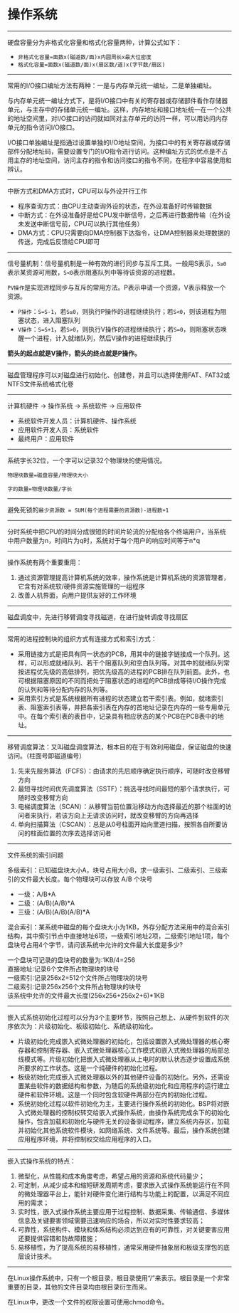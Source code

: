# 操作系统

---
硬盘容量分为非格式化容量和格式化容量两种，计算公式如下：

- `非格式化容量=面数x(磁道数/面)x内圆周长x最大位密度`
- `格式化容量=面数x(磁道数/面)x(扇区数/道)x(字节数/扇区)`

---
常用的I/O接口编址方法有两种：一是与内存单元统一编址，二是单独编址。

与内存单元统一编址方式下，是将I/O接口中有关的寄存器或存储部件看作存储器单元，与主存中的存储单元统一编址。这样，内存地址和接口地址统一在一个公共的地址空间里，对I/O接口的访问就如同对主存单元的访问一样，可以用访问内存单元的指令访问I/O接口。

I/O接口单独编址是指通过设置单独的I/O地址空间，为接口中的有关寄存器或存储部件分配地址码，需要设置专门的I/O指令进行访问。这种编址方式的优点是不占用主存的地址空间，访问主存的指令和访问接口的指令不同，在程序中容易使用和辨认。

---
中断方式和DMA方式时，CPU可以与外设并行工作

- 程序查询方式：由CPU主动查询外设的状态，在外设准备好时传输数据
- 中断方式：在外设准备好是给CPU发中断信号，之后再进行数据传输（在外设未发送中断信号前，CPU可以执行其他任务）
- DMA方式：CPU只需要向DMA控制器下达指令，让DMA控制器来处理数据的传送，完成后反馈给CPU即可

---
信号量机制：信号量机制是一种有效的进行同步与互斥工具。一般用S表示，`S≥0`表示某资源可用数，`S<0`表示阻塞队列中等待该资源的进程数。

`PV操作`是实现进程同步与互斥的常用方法。P表示申请一个资源，V表示释放一个资源。

- `P操作`：`S=S-1`，若`S≥0`，则执行P操作的进程继续执行；若`S<0`，则该进程为阻塞状态，进入阻塞队列
- `V操作`：`S=S+1`，若`S>0`，则执行V操作的进程继续执行；若`S=0`，则阻塞状态唤醒一个进程，计入就绪队列，然后V操作的进程继续执行

**箭头的起点就是V操作，箭头的终点就是P操作。**

---
磁盘管理程序可以对磁盘进行初始化、创建卷，并且可以选择使用FAT、FAT32或NTFS文件系统格式化卷

---
计算机硬件 → 操作系统 → 系统软件 → 应用软件

- 系统软件开发人员：计算机硬件、操作系统
- 应用软件开发人员：系统软件
- 最终用户：应用软件

---
系统字长32位，一个字可以记录32个物理块的使用情况。

`物理块数量=磁盘容量/物理块大小`

`字的数量=物理块数量/字长`

---
避免死锁的`最少资源数 = SUM(每个进程需要的资源数)-进程数+1`

---
分时系统中把CPU的时间分成很短的时间片轮流的分配给各个终端用户，当系统中用户数量为n，时间片为q时，系统对于每个用户的响应时间等于n*q

---
操作系统有两个重要重用：

1. 通过资源管理提高计算机系统的效率，操作系统是计算机系统的资源管理者，它含有对系统软/硬件资源实施管理的一组程序
2. 改善人机界面，向用户提供友好的工作环境

---
磁盘调度中，先进行移臂调度寻找磁道，在进行旋转调度寻找扇区

---
常用的进程控制块的组织方式有连接方式和索引方式：

- 采用链接方式是把具有同一状态的PCB，用其中的链接字链接成一个队列。这样，可以形成就绪队列、若干个阻塞队列和空白队列等。对其中的就绪队列常按进程优先级的高低排列，把优先级高的进程的PCB排在队列前面。此外，也可根据阻塞原因的不同而把处于阻塞状态的进程的PCB排成等待I/O操作完成的认列和等待分配内存的队列等。
- 采用索引方式是系统根据所有进程的状态建立若干索引表。例如，就绪索引表、阻塞索引表等，并把各索引表在内存的首地址记录在内存的一些专用单元中。在每个索引表的表目中，记录具有相应状态的某个PCB在PCB表中的地址。

---
移臂调度算法：又叫磁盘调度算法，根本目的在于有效利用磁盘，保证磁盘的快速访问。（柱面号即磁道编号）

1. 先来先服务算法（FCFS）：由请求的先后顺序确定执行顺序，可随时改变移臂方向
2. 最短寻找时间优先调度算法（SSTF）：挑选寻找时间最短的那个请求执行，可随时改变移臂方向
3. 电梯调度算法（SCAN）：从移臂当前位置沿移动方向选择最近的那个柱面的访问者来执行，若该方向上无请求访问时，就改变移臂的方向再选择
4. 单向扫描算法（CSCAN）：总是从0号柱面开始向里道扫描，按照各自所要访问的柱面位置的次序去选择访问者

---
文件系统的索引问题

多级索引：已知磁盘块大小A，块号占用大小B，求一级索引、二级索引、三级索引的文件最大长度。每个物理块可以存放 A/B 个块号

- 一级：A/B*A
- 二级：(A/B)(A/B)*A
- 三级：(A/B)(A/B)(A/B)*A

混合索引：某系统中磁盘的每个盘块大小为1KB，外存分配方法采用中的混合索引结构，其中索引节点中直接地址6项，一级索引地址2项，二级索引地址1项，每个盘块号占用4个字节，请问该系统中允许的文件最大长度是多少?

一个盘块可记录的盘块号的数量为∶1KB/4=256  
直接地址∶记录6个文件所占物理块的块号  
一级索引∶记录256x2=512个文件所占物理块的块号  
二级索引∶记录256x256个文件所占物理块的块号  
该系统中允许的文件最大长度(256x256+256x2+6)*1KB

---
嵌入式系统初始化过程可以分为3个主要环节，按照自己想上、从硬件到软件的次序依次为：片级初始化、板级初始化、系统级初始化。

- 片级初始化完成嵌入式微处理器的初始化，包括设置嵌入式微处理器的核心寄存器和控制寄存器、嵌入式微处理器核心工作模式和嵌入式微处理器的局部总线模式等。片级初始化把嵌入式微处理器从上电时的默认状态逐步设置成系统所要求的工作状态。这是一个纯硬件的初始化过程。
- 板级初始化完成嵌入式微处理器以外的其他硬件设备的初始化。另外，还需设置某些软件的数据结构和参数，为随后的系统级初始化和应用程序的运行建立硬件和软件环境。这是一个同时包含软硬件两部分在内的初始化过程。
- 系统初始化过程以软件初始化为主，主要进行操作系统的初始化。BSP将对嵌入式微处理器的控制权转交给嵌入式操作系统，由操作系统完成余下的初始化操作，包含加载和初始化与硬件无关的设备驱动程序，建立系统内存区，加载并初始化其他系统软件模块，如网络系统、文件系统等。最后，操作系统创建应用程序环境，并将控制权交给应用程序的入口。

---
嵌入式操作系统的特点：

1. 微型化，从性能和成本角度考虑，希望占用的资源和系统代码量少；
2. 可定制，从减少成本和缩短研发周期考虑，要求嵌入式操作系统能运行在不同的微处理器平台上，能针对硬件变化进行结构与功能上的配置，以满足不同应用的需求；
3. 实时性，嵌入式操作系统主要应用于过程控制、数据采集、传输通信、多媒体信息及关键要害领域需要迅速响应的场合，所以对实时性要求较高；
4. 可靠性，系统构件、模块和体系结构必须达到应有的可靠性，对关键要害应用还要提供容错和防故障措施；
5. 易移植性，为了提高系统的易移植性，通常采用硬件抽象层和板级支撑包的底层设计技术。

---
在Linux操作系统中，只有一个根目录，根目录使用“/”来表示。根目录是一个非常重要的目录，其他的文件目录均由根目录衍生而来。

在Linux中，更改一个文件的权限设置可使用chmod命令。
